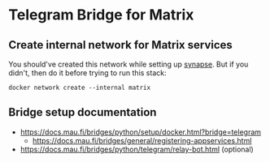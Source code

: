 # Telegram Bridge for Matrix

## Create internal network for Matrix services

You should've created this network while setting up [synapse](../synapse/README.md). But if you didn't, then do it
before trying to run this stack:

```shell
docker network create --internal matrix
```

## Bridge setup documentation

- https://docs.mau.fi/bridges/python/setup/docker.html?bridge=telegram
  - https://docs.mau.fi/bridges/general/registering-appservices.html
- https://docs.mau.fi/bridges/python/telegram/relay-bot.html (optional)
